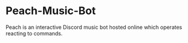 # Peach-Music-Bot
Peach is an interactive Discord music bot hosted online which operates reacting to commands.
